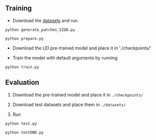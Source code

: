 
## Training
- Download the [datasets](datasets/README.md) and run
```
python generate_patches_SIDD.py
```

```
python prepare.py
```
-  Download the LEI pre-trained model and place it in './checkpoints/'

- Train the model with default arguments by running

```
python train.py
```


## Evaluation

1. Download the pre-trained model and place it in `./checkpoints/`

2. Download test datasets and place them in `./datasets/`

3. Run
```
python test.py
```
```
python testDND.py
```

